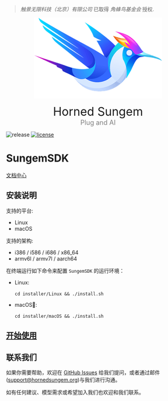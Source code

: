 > *触景无限科技（北京）有限公司* 已取得 *角蜂鸟基金会* 授权.

<div align="center">
    <a href="http://hornedsungem.org/">
        <img src="logo/logo.png" style="max-height:220px"/>
    </a>
    <p>
        <span style="font-size:xx-large">Horned Sungem</span><br/>
        <span style="font-size:large; color:gray">Plug and AI</span>
    </p>
</div>

![release](https://img.shields.io/github/release/HornedSungem/SungemSDK.svg)
[![license](https://img.shields.io/github/license/HornedSungem/SungemSDK.svg)](https://github.com/HornedSungem/SungemSDK/blob/master/LICENSE)

# SungemSDK

[文档中心][Documentation]

## 安装说明

支持的平台:

- Linux
- macOS

支持的架构:

- i386 / i586 / i686 / x86_64
- armv6l / armv7l / aarch64

在终端运行如下命令来配置 `SungemSDK` 的运行环境：

- Linux:
    
    ```
    cd installer/Linux && ./install.sh
    ```

- macOS:

    ```
    cd installer/macOS && ./install.sh
    ```

## [开始使用][Documentation]

## 联系我们

如果你需要帮助，欢迎在 [GitHub Issues][] 给我们提问，或者通过邮件(support@hornedsungem.org)与我们进行沟通。

如有任何建议、模型需求或希望加入我们也欢迎和我们联系。


[GitHub Issues]: https://github.com/HornedSungem/SungemSDK/issues
[Documentation]: https://hornedsungem.github.io/Docs